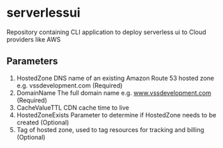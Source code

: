 # serverlessui
Repository containing CLI application to deploy serverless ui to Cloud providers like AWS


## Parameters
1. HostedZone DNS name of an existing Amazon Route 53 hosted zone e.g. vssdevelopment.com (Required)
2. DomainName The full domain name e.g. www.vssdevelopment.com (Required)
3. CacheValueTTL CDN cache time to live
4. HostedZoneExists Parameter to determine if HostedZone needs to be created (Optional)
5. Tag of hosted zone, used to tag resources for tracking and billing (Optional)
